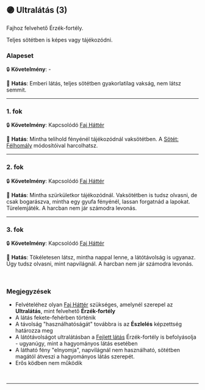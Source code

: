 ## 🟣 Ultralátás (3)

<!-- tag: erzekfortely -->

Fajhoz felvehető Érzék-fortély.

Teljes sötétben is képes vagy tájékozódni.

### Alapeset

🔒 **Követelmény**:  -

🌟 **Hatás**: Emberi látás, teljes sötétben gyakorlatilag vakság, nem látsz semmit.

---
### 1. fok

🔒 **Követelmény**: Kapcsolódó [Faj Háttér](../021_faj_hatterek.md)

🌟 **Hatás**: Mintha telihold fényénél tájékozódnál vaksötétben. A [Sötét: Félhomály](../065_01_harci_helyzetek.md#s%C3%B6t%C3%A9t-f%C3%A9lhom%C3%A1ly) módosítóival harcolhatsz.

---
### 2. fok

🔒 **Követelmény**: Kapcsolódó [Faj Háttér](../021_faj_hatterek.md)

🌟 **Hatás**: Mintha szürkületkor tájékozódnál. Vaksötétben is tudsz olvasni, de csak bogarászva, mintha egy gyufa fényénél, lassan forgatnád a lapokat. Türelemjáték. A harcban nem jár számodra levonás.

---
### 3. fok

🔒 **Követelmény**: Kapcsolódó [Faj Háttér](../021_faj_hatterek.md)

🌟 **Hatás**: Tökéletesen látsz, mintha nappal lenne, a látótávolság is ugyanaz. Úgy tudsz olvasni, mint napvilágnál. A harcban nem jár számodra levonás.

<br />

### Megjegyzések

- Felvételéhez olyan [Faj Háttér](../021_faj_hatterek.md) szükséges, amelynél szerepel az **Ultralátás**, mint felvehető **Érzék-fortély**
- A látás fekete-fehérben történik
- A távolság "használhatóságát" továbbra is az **Észlelés** képzettség határozza meg
- A látótávolságot ultralátásban a [Fejlett látás](fejlett_latas.md) Érzék-fortély is befolyásolja - ugyanúgy, mint a hagyományos látás esetében
- A látható fény "elnyomja", napvilágnál nem használható, sötétben magától átveszi a hagyományos látás szerepét.
- Erős ködben nem működik

<br />

---
